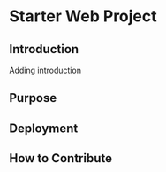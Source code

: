 # Starter Web Project


## Introduction
Adding introduction

## Purpose

## Deployment

## How to Contribute